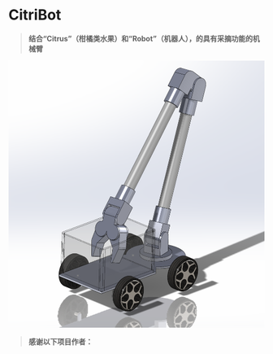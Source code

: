 # CitriBot
> **结合“Citrus”（柑橘类水果）和“Robot”（机器人），的具有采摘功能的机械臂**
>

![](3.Docs/1.Images/小车.png)

> **感谢以下项目作者：**